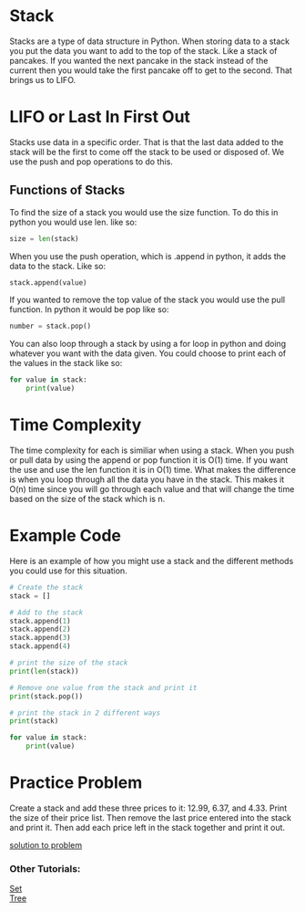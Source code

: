 # **Stack**
Stacks are a type of data structure in Python. When storing data to a stack you put the data you want to add to the top of the stack. Like a stack of pancakes. If you wanted the next pancake in the stack instead of the current then you would take the first pancake off to get to the second. That brings us to LIFO.
# LIFO or Last In First Out
Stacks use data in a specific order. That is that the last data added to the stack will be the first to come off the stack to be used or disposed of. We use the push and pop operations to do this.
## Functions of Stacks
To find the size of a stack you would use the size function. To do this in python you would use len. like so:
```python
size = len(stack)
```
When you use the push operation, which is .append in python, it adds the data to the stack. Like so:
```python
stack.append(value)
```
If you wanted to remove the top value of the stack you would use the pull function. In python it would be pop like so:
```python
number = stack.pop()
```
You can also loop through a stack by using a for loop in python and doing whatever you want with the data given. You could choose to print each of the values in the stack like so:
```python
for value in stack:
    print(value)
```
# Time Complexity
The time complexity for each is similiar when using a stack. When you push or pull data by using the append or pop function it is O(1) time. If you want the use and use the len function it is in O(1) time. What makes the difference is when you loop through all the data you have in the stack. This makes it O(n) time since you will go through each value and that will change the time based on the size of the stack which is n.
# Example Code
Here is an example of how you might use a stack and the different methods you could use for this situation.
```python
# Create the stack
stack = []

# Add to the stack
stack.append(1)
stack.append(2)
stack.append(3)
stack.append(4)

# print the size of the stack
print(len(stack))

# Remove one value from the stack and print it
print(stack.pop())

# print the stack in 2 different ways
print(stack)

for value in stack:
    print(value)
```

# Practice Problem
Create a stack and add these three prices to it: 12.99, 6.37, and 4.33. Print the size of their price list. Then remove the last price entered into the stack and print it. Then add each price left in the stack together and print it out.

[solution to problem](https://github.com/payneful/CSE212-Final/solution/stack-solution.py)

### Other Tutorials: 
[Set](https://github.com/payneful/CSE212-Final/blob/main/2-set.md)
<br>
[Tree](https://github.com/payneful/CSE212-Final/blob/main/3-tree.md)